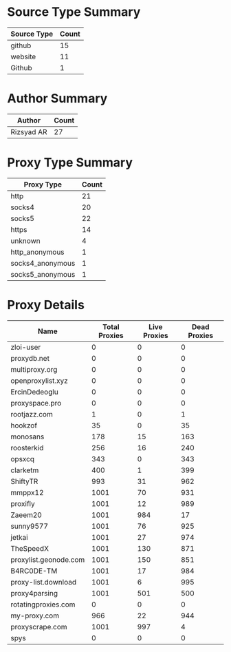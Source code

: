 # Source Type Summary

| Source Type | Count |
|-------------|-------|
| github | 15 |
| website | 11 |
| Github | 1 |


# Author Summary

| Author | Count |
|--------|-------|
| Rizsyad AR | 27 |


# Proxy Type Summary

| Proxy Type | Count |
|------------|-------|
| http | 21 |
| socks4 | 20 |
| socks5 | 22 |
| https | 14 |
| unknown | 4 |
| http_anonymous | 1 |
| socks4_anonymous | 1 |
| socks5_anonymous | 1 |


# Proxy Details

| Name | Total Proxies | Live Proxies | Dead Proxies |
|------|---------------|--------------|---------------|
| zloi-user | 0 | 0 | 0 |
| proxydb.net | 0 | 0 | 0 |
| multiproxy.org | 0 | 0 | 0 |
| openproxylist.xyz | 0 | 0 | 0 |
| ErcinDedeoglu | 0 | 0 | 0 |
| proxyspace.pro | 0 | 0 | 0 |
| rootjazz.com | 1 | 0 | 1 |
| hookzof | 35 | 0 | 35 |
| monosans | 178 | 15 | 163 |
| roosterkid | 256 | 16 | 240 |
| opsxcq | 343 | 0 | 343 |
| clarketm | 400 | 1 | 399 |
| ShiftyTR | 993 | 31 | 962 |
| mmppx12 | 1001 | 70 | 931 |
| proxifly | 1001 | 12 | 989 |
| Zaeem20 | 1001 | 984 | 17 |
| sunny9577 | 1001 | 76 | 925 |
| jetkai | 1001 | 27 | 974 |
| TheSpeedX | 1001 | 130 | 871 |
| proxylist.geonode.com | 1001 | 150 | 851 |
| B4RC0DE-TM | 1001 | 17 | 984 |
| proxy-list.download | 1001 | 6 | 995 |
| proxy4parsing | 1001 | 501 | 500 |
| rotatingproxies.com | 0 | 0 | 0 |
| my-proxy.com | 966 | 22 | 944 |
| proxyscrape.com | 1001 | 997 | 4 |
| spys | 0 | 0 | 0 |
